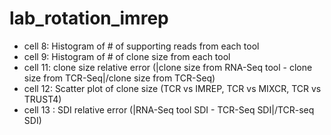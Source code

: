 # lab_rotation_imrep

- cell 8: Histogram of # of supporting reads from each tool 
- cell 9: Histogram of # of clone size from each tool
- cell 11: clone size relative error (|clone size from RNA-Seq tool - clone size from TCR-Seq|/clone size from TCR-Seq)
- cell 12: Scatter plot of clone size (TCR vs IMREP, TCR vs MIXCR, TCR vs TRUST4)
- cell 13 : SDI relative error (|RNA-Seq tool SDI - TCR-Seq SDI|/TCR-seq SDI)
